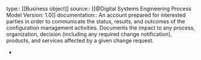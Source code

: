 type:: [[Business object]]
source:: [[@Digital Systems Engineering Process Model Version: 1.0]]
documentation:: An account prepared for interested parties in order to communicate the status, results, and outcomes of the configuration management activities. Documents the impact to any process, organization, decision (including any required change notification), products, and services affected by a given change request.

-
